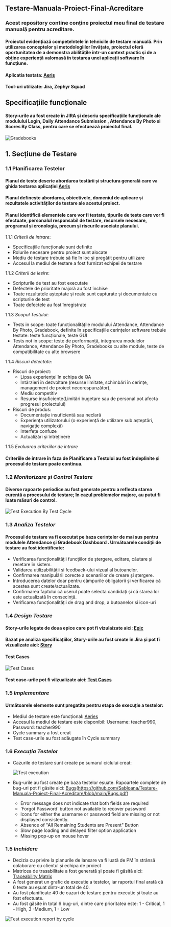 ## Testare-Manuala-Proiect-Final-Acreditare

### Acest repository contine conṭine proiectul meu final de testare manualặ pentru acreditare.
#### Proiectul evidenṭiazӑ compeṭelntele în tehnicile de testare manualӑ. Prin utilizarea conceptelor și metodologiilor învățate, proiectul oferă oportunitatea de a demonstra abilitățile într-un context practic și de a obține experiență valoroasă în testarea unei aplicații software în funcțiune.
#### Aplicatia testata: [Aeris](https://demo.aeries.net/aeries/Login.aspx?demo=True&user=admin&pwd=admin)
#### Tool-uri utilizate: Jira, Zephyr Squad

## Specificaṭiile funcṭionale
#### Story-urile au fost create în JIRA și descriu specificațiile funcționale ale modulului Login, Daily Attendance Submission , Attendance By Photo si Scores By Class, pentru care se efectuează proiectul final.

![Gradebooks](https://github.com/SabIoana/Testare-Manuala-Proiect-Final-Acreditare/blob/main/Gradebooks.png)

## 1. Secțiune de Testare
### 1.1 **Planificarea Testelor**
#### Planul de teste descrie abordarea testării și structura generală care va ghida testarea aplicației [Aeris](https://demo.aeries.net/aeries/Login.aspx?demo=True&user=admin&pwd=admin)
#### Planul definește abordarea, obiectivele, domeniul de aplicare și rezultatele activităților de testare ale acestui proiect. 
#### Planul identifică elementele care vor fi testate, tipurile de teste care vor fi efectuate, personalul responsabil de testare, resursele necesare, programul și cronologia, precum și riscurile asociate planului.

1.1.1 *Criterii de intrare*:
  - Specificațiile funcționale sunt definite
  - Rolurile necesare pentru proiect sunt alocate
  - Mediu de testare trebuie să fie în loc și pregătit pentru utilizare
  - Accesul la mediul de testare a fost furnizat echipei de testare
    
1.1.2 *Criterii de iesire*:
  - Scripturile de test au fost executate
  - Defectele de prioritate majoră au fost închise
  - Toate rezultatele așteptate și reale sunt capturate și documentate cu scripturile de test
  - Toate defectele au fost înregistrate

1.1.3 *Scopul Testului*:
  - Tests in scope: toate funcționalitățile modulului Attendance, Attendance By Photo, Gradebook, definite în specificațiile cerințelor software trebuie testate: teste funcționale, teste GUI
  - Tests not in scope: teste de performanță, integrarea modulelor Attendance, Attendance By Photo, Gradebooks cu alte module, teste de compatibilitate cu alte browsere

1.1.4 *Riscuri detectate*:
- Riscuri de proiect:
    - Lipsa experienței în echipa de QA
    - Întârzieri în dezvoltare (resurse limitate, schimbări în cerințe, management de proiect necorespunzător),
    - Mediu competitiv
    - Resurse insuficiente(Limitări bugetare sau de personal pot afecta progresul proiectului)
- Riscuri de produs:
    - Documentație insuficientă sau neclară
    - Experiența utilizatorului (o experiență de utilizare sub așteptări, navigație complexă)
    - Interfețe confuze
    - Actualizări și întreținere

1.1.5 *Evaluarea criteriilor de intrare*
#### Criteriile de intrare în faza de Planificare a Testului au fost îndeplinite și procesul de testare poate continua.

### 1.2 *Monitorizare și Control Testare*
#### Diverse rapoarte periodice au fost generate pentru a reflecta starea curentă a procesului de testare; în cazul problemelor majore, au putut fi luate măsuri de control.

![Test Execution By Test Cycle](https://github.com/SabIoana/Testare-Manuala-Proiect-Final-Acreditare/blob/main/TestExecutions.png)

### 1.3 *Analiza Testelor*
#### Procesul de testare va fi executat pe baza cerințelor de mai sus pentru modulele Attendance și Gradebook Dashboard . Următoarele condiții de testare au fost identificate:
- Verificarea funcționalității funcțiilor de ștergere, editare, căutare și resetare în sistem.
- Validarea utilizabilității și feedback-ului vizual al butoanelor.
- Confirmarea manipulării corecte a scenariilor de creare și ștergere.
- Introducerea datelor doar pentru câmpurile obligatorii și verificarea că acestea sunt create/actualizate.
- Confirmarea faptului că userul poate selecta candidați și că starea lor este actualizată în consecință.
- Verificarea funcționalității de drag and drop, a butoanelor si icon-uri

### 1.4 *Design Testare*
#### Story-urile legate de doua epice care pot fi vizulaizate aici: [Epic](https://github.com/SabIoana/Testare-Manuala-Proiect-Final-Acreditare/blob/main/Epic.pdf)
#### Bazat pe analiza specificațiilor, Story-urile au fost create în Jira și pot fi vizualizate aici: [Story](https://github.com/SabIoana/Testare-Manuala-Proiect-Final-Acreditare/blob/main/Story.pdf)
#### Test Cases

![Test Cases](https://github.com/SabIoana/Testare-Manuala-Proiect-Final-Acreditare/assets/135150327/d4492d97-a82f-4cb5-97a9-2666642e445d)

#### Test case-urile pot fi vilzualizate aici: [Test Cases](https://github.com/SabIoana/Testare-Manuala-Proiect-Final-Acreditare/blob/main/Zephyr%20Test%20Steps%20%2B%20Executions%20%2B%20Results%20(Jira).pdf)


### 1.5 *Implementare*
#### Următoarele elemente sunt pregatite pentru etapa de execuție a testelor:
- Mediul de testare este funcțional: [Aeries](https://demo.aeries.net/aeries/Login.aspx?demo=True&user=teacher990&pwd=teacher990)
- Accesul la mediul de testare este disponibil: Username: teacher990, Password: teacher990
- Cycle summary a fost creat
- Test case-urile au fost adăugate în Cycle summary


### 1.6 *Execuția Testelor*
- Cazurile de testare sunt create pe sumarul ciclului creat:

  ![Test execution](https://github.com/SabIoana/Testare-Manuala-Proiect-Final-Acreditare/assets/135150327/96af42e3-a5f0-42be-95b1-e8c36fc1990e)

- Bug-urile au fost create pe baza testelor eșuate. Rapoartele complete de bug-uri pot fi găsite aici: [Bugs]([https://github.com/SabIoana/Testare-Manuala-Proiect-Final-Acreditare/blob/main/Bugs.Pdf.pdf)(https://github.com/SabIoana/Testare-Manuala-Proiect-Final-Acreditare/blob/main/Bugs.pdf)
    - Error message does not indicate that both fields are required
    - ‘Forgot Password’ button not available to recover password
    - Icons for either the username or password field are missing or not displayed consistently.
    - Absence of "All Remaining Students are Present" Button
    - Slow page loading and delayed filter option application
    - Missing pop-up on mouse hover


### 1.5 *Inchidere*
- Decizia cu privire la planurile de lansare va fi luată de PM în strânsă colaborare cu clientul și echipa de proiect
- Matricea de trasabilitate a fost generată și poate fi găsită aici: [Traceability Matrix](https://github.com/SabIoana/Testare-Manuala-Proiect-Final-Acreditare/blob/main/Traceability%20Matrix.xlsx)
- A fost generat un grafic de execuție a testelor, iar raportul final arată că 6 teste au eșuat dintr-un total de 40.
- Au fost planificate 40 de cazuri de testare pentru execuție și toate au fost efectuate.
- Au fost găsite în total 6 bug-uri, dintre care prioritatea este: 1 - Critical, 1 - High, 3 -Medium, 1 - Low

![Test execution report by cycle](https://github.com/SabIoana/Testare-Manuala-Proiect-Final-Acreditare/assets/135150327/5acfffda-0b4b-455c-8015-1db8c99ae66c)




